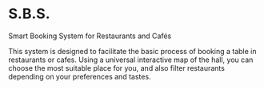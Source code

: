 # S.B.S.
Smart Booking System for Restaurants and Cafés

This system is designed to facilitate the basic process of booking a table in restaurants or cafes. 
Using a universal interactive map of the hall, you can choose the most suitable place for you, and also filter restaurants depending on your preferences and tastes.
